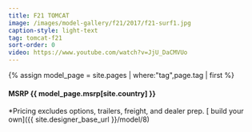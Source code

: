 ```yaml
---
title: F21 TOMCAT
image: /images/model-gallery/f21/2017/f21-surf1.jpg
caption-style: light-text
tag: tomcat-f21
sort-order: 0
video: https://www.youtube.com/watch?v=JjU_DaCMVUo
---
```

{% assign model_page = site.pages | where:"tag",page.tag | first %}
#### MSRP {{ model_page.msrp[site.country] }} ####

*Pricing excludes options, trailers, freight, and dealer prep.
[ build your own]({{ site.designer_base_url }}/model/8)
